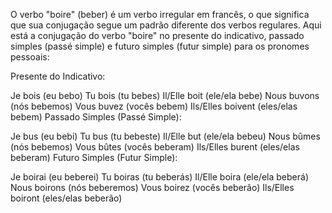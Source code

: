 O verbo "boire" (beber) é um verbo irregular em francês, o que significa que sua conjugação segue um padrão diferente dos verbos regulares. Aqui está a conjugação do verbo "boire" no presente do indicativo, passado simples (passé simple) e futuro simples (futur simple) para os pronomes pessoais:

Presente do Indicativo:

Je bois (eu bebo)
Tu bois (tu bebes)
Il/Elle boit (ele/ela bebe)
Nous buvons (nós bebemos)
Vous buvez (vocês bebem)
Ils/Elles boivent (eles/elas bebem)
Passado Simples (Passé Simple):

Je bus (eu bebi)
Tu bus (tu bebeste)
Il/Elle but (ele/ela bebeu)
Nous bûmes (nós bebemos)
Vous bûtes (vocês beberam)
Ils/Elles burent (eles/elas beberam)
Futuro Simples (Futur Simple):

Je boirai (eu beberei)
Tu boiras (tu beberás)
Il/Elle boira (ele/ela beberá)
Nous boirons (nós beberemos)
Vous boirez (vocês beberão)
Ils/Elles boiront (eles/elas beberão)